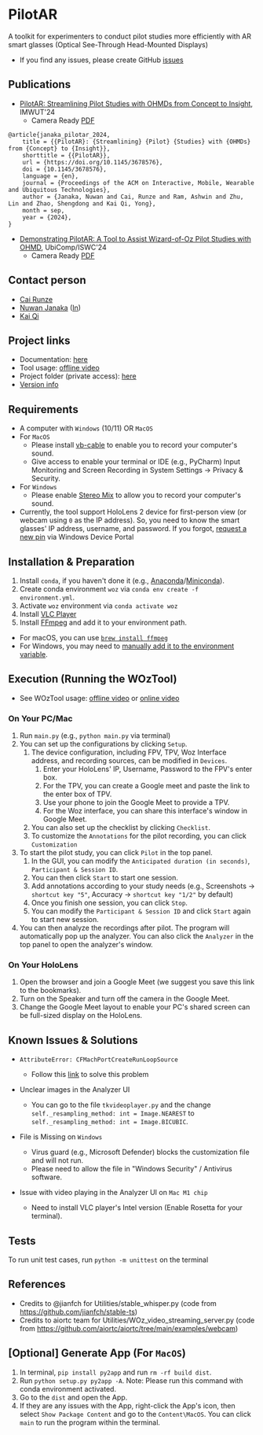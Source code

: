# PilotAR
A toolkit for experimenters to conduct pilot studies more efficiently with AR smart glasses (Optical See-Through Head-Mounted Displays)

- If you find any issues, please create GitHub [issues](https://github.com/Synteraction-Lab/PilotAR/issues) 

## Publications
- [PilotAR: Streamlining Pilot Studies with OHMDs from Concept to Insight](https://doi.org/10.1145/3678576), IMWUT'24
  - Camera Ready [PDF](paper/IMWUT24_PilotAR.pdf)
```
@article{janaka_pilotar_2024,
	title = {{PilotAR}: {Streamlining} {Pilot} {Studies} with {OHMDs} from {Concept} to {Insight}},
	shorttitle = {{PilotAR}},
	url = {https://doi.org/10.1145/3678576},
	doi = {10.1145/3678576},
	language = {en},
	journal = {Proceedings of the ACM on Interactive, Mobile, Wearable and Ubiquitous Technologies},
	author = {Janaka, Nuwan and Cai, Runze and Ram, Ashwin and Zhu, Lin and Zhao, Shengdong and Kai Qi, Yong},
	month = sep,
	year = {2024},
}
```
- [Demonstrating PilotAR: A Tool to Assist Wizard-of-Oz Pilot Studies with OHMD](https://doi.org/10.1145/3675094.3677554), UbiComp/ISWC'24
  - Camera Ready [PDF](paper/UbiComp24_Demonstrating_PilotAR.pdf)

## Contact person
- [Cai Runze](https://www.nus-hci.org/our-team/)
- [Nuwan Janaka](https://www.nus-hci.org/our-team/) ([In](https://www.linkedin.com/in/nuwan-janaka/))
- [Kai Qi](https://www.nus-hci.org/our-team/)


## Project links
- Documentation: [here](https://docs.google.com/presentation/d/18W6QEvvQTLHl7Hf6uT8z5MNWrjOWcaP5SRqOvsnnRr4/view?usp=sharing)
- Tool usage: [offline video](docs/WOzTool_user_guide.mp4)
- Project folder (private access): [here](https://drive.google.com/drive/folders/1vBHP0YW2hwhJSStCFvWi4LTjTzqru6VU?usp=sharing)
- [Version info](VERSION.md)


## Requirements
- A computer with `Windows` (10/11) OR `MacOS`
- For `MacOS`
  - Please install [vb-cable](https://vb-audio.com/Cable/index.htm) to enable you to record your computer's sound.
  - Give access to enable your terminal or IDE (e.g., PyCharm) Input Monitoring and Screen Recording in System Settings -> Privacy & Security.
- For `Windows`
  - Please enable [Stereo Mix](https://www.itechtics.com/stereo-mix/) to allow you to record your computer's sound.
- Currently, the tool support HoloLens 2 device for first-person view (or webcam using `0` as the IP address). So, you need to know the smart glasses' IP address, username, and password. If you forgot, [request a new pin](https://learn.microsoft.com/en-us/windows/mixed-reality/develop/advanced-concepts/using-the-windows-device-portal#creating-a-username-and-password) via Windows Device Portal


## Installation & Preparation
1. Install `conda`, if you haven't done it (e.g., [Anaconda](https://docs.anaconda.com/anaconda/install/)/[Miniconda](https://docs.conda.io/en/latest/miniconda.html)).
2. Create conda environment `woz` via `conda env create -f environment.yml`.
3. Activate `woz` environment via `conda activate woz`
4. Install [VLC Player](https://www.videolan.org/vlc/)
5. Install [FFmpeg](https://ffmpeg.org/) and add it to your environment path.
  - For macOS, you can use [`brew install ffmpeg`](https://formulae.brew.sh/formula/ffmpeg)
  - For Windows, you may need to [manually add it to the environment variable](https://phoenixnap.com/kb/ffmpeg-windows).


## Execution (Running the WOzTool)
- See WOzTool usage: [offline video](docs/WOzTool_user_guide.mp4) or [online video](https://drive.google.com/file/d/1xDKq9QWO3E_08jmHDij__AfRCtFm4jrl/view?usp=sharing)

### On Your PC/Mac
1. Run `main.py` (e.g., `python main.py` via terminal)
2. You can set up the configurations by clicking `Setup`.
   1. The device configuration, including FPV, TPV, Woz Interface address, and recording sources, can be modified in `Devices`.
      1. Enter your HoloLens' IP, Username, Password to the FPV's enter box.
      2. For the TPV, you can create a Google meet and paste the link to the enter box of TPV.
      3. Use your phone to join the Google Meet to provide a TPV.
      4. For the Woz interface, you can share this interface's window in Google Meet.
   2. You can also set up the checklist by clicking `Checklist`.
   3. To customize the `Annotations` for the pilot recording, you can click `Customization`
3. To start the pilot study, you can click `Pilot` in the top panel. 
   1. In the GUI, you can modify the ``Anticipated duration (in seconds)``, ``Participant & Session ID``. 
   2. You can then click ``Start`` to start one session. 
   3. Add annotations according to your study needs (e.g., Screenshots -> `shortcut key "5"`, Accuracy -> `shortcut key "1/2"` by default)
   4. Once you finish one session, you can click ``Stop``.
   5. You can modify the ``Participant & Session ID`` and click ``Start`` again to start new session.
4. You can then analyze the recordings after pilot. The program will automatically pop up the analyzer. 
You can also click the `Analyzer` in the top panel to open the analyzer's window.

### On Your HoloLens
1. Open the browser and join a Google Meet (we suggest you save this link to the bookmarks).
2. Turn on the Speaker and turn off the camera in the Google Meet.
3. Change the Google Meet layout to enable your PC's shared screen can be full-sized display on the HoloLens.

## Known Issues & Solutions
- ``AttributeError: CFMachPortCreateRunLoopSource``
  - Follow this [link](https://github.com/moses-palmer/pynput/issues/55#issuecomment-924820627) to solve this problem

- Unclear images in the Analyzer UI
  - You can go to the file ``tkvideoplayer.py`` and the change ``self._resampling_method: int = Image.NEAREST`` to 
  ``self._resampling_method: int = Image.BICUBIC``.

- File is Missing on `Windows`
  - Virus guard (e.g., Microsoft Defender) blocks the customization file and will not run. 
  - Please need to allow the file in "Windows Security" / Antivirus software.

- Issue with video playing in the Analyzer UI on `Mac M1 chip`
  - Need to install VLC player's Intel version (Enable Rosetta for your terminal).

## Tests
To run unit test cases, run `python -m unittest` on the terminal

## References
- Credits to @jianfch for Utilities/stable_whisper.py (code from https://github.com/jianfch/stable-ts)
- Credits to aiortc team for Utilities/WOz_video_streaming_server.py (code from https://github.com/aiortc/aiortc/tree/main/examples/webcam)


## [Optional] Generate App (For `MacOS`)
1. In terminal, ``pip install py2app`` and run ``rm -rf build dist``.
2. Run ``python setup.py py2app -A``. Note: Please run this command with conda environment activated.
3. Go to the ``dist`` and open the App.
4. If they are any issues with the App, right-click the App's icon, then select ``Show Package Content`` and go to the ``Content\MacOS``. You can click ``main`` to run the program within the terminal.
